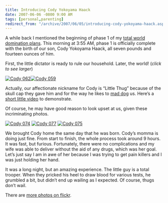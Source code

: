 ```yaml
---
title: Introducing Cody Yokoyama Haack
date: 2007-06-06 -0800 9:00 AM
tags: [personal,parenting]
redirect_from: "/archive/2007/06/05/introducing-cody-yokoyama-haack.aspx/"
---
```


A while back I mentioned the beginning of phase 1 of my [total world
domination
plans](https://haacked.com/archive/2006/11/05/World_Domination_Phase_1_Commenced.aspx "World Domination Phase 1").
This morning at 3:55 AM, phase 1 is officially complete with the birth
of our son, Cody Yokoyama Haack, all seven pounds and fourteen ounces of
him.

First, the little dictator is ready to rule our household. Later, the
world! (*click to see larger*)

[![Cody
062](https://haacked.com/images/haacked_com/WindowsLiveWriter/IntroducingCodyYokoyamaHaack_13663/Cody%20062_thumb.jpg)![Cody
059](https://haacked.com/images/haacked_com/WindowsLiveWriter/IntroducingCodyYokoyamaHaack_13663/Cody%20059_thumb.jpg)](https://haacked.com/images/haacked_com/WindowsLiveWriter/IntroducingCodyYokoyamaHaack_13663/Cody%20059.jpg "cody")

Actually, our affectionate nickname for Cody is “Little Thug” because of
the skull cap they gave him and for the way he likes to [mad
dog](http://www.urbandictionary.com/define.php?term=mad+dog "Mad Dog Definition on Urban Dictionary")
us. Here’s a [short little
video](https://haacked.com/images/Cody_064.MPG "Video of Cody’s, the Little Thug")
to demonstrate.

Of course, he may have good reason to look upset at us, given these
incriminating photos.

[![Cody
074](https://haacked.com/images/haacked_com/WindowsLiveWriter/IntroducingCodyYokoyamaHaack_13663/Cody%20074_thumb_2.jpg)](https://haacked.com/images/haacked_com/WindowsLiveWriter/IntroducingCodyYokoyamaHaack_13663/Cody%20074_2.jpg "cody")
[![Cody
077](https://haacked.com/images/haacked_com/WindowsLiveWriter/IntroducingCodyYokoyamaHaack_13663/Cody%20077_thumb_1.jpg)](https://haacked.com/images/haacked_com/WindowsLiveWriter/IntroducingCodyYokoyamaHaack_13663/Cody%20077_1.jpg "cody")
[![Cody
075](https://haacked.com/images/haacked_com/WindowsLiveWriter/IntroducingCodyYokoyamaHaack_13663/Cody%20075_thumb_1.jpg)](https://haacked.com/images/haacked_com/WindowsLiveWriter/IntroducingCodyYokoyamaHaack_13663/Cody%20075_1.jpg "cody")

We brought Cody home the same day that he was born. Cody’s momma is
doing just fine. From start to finish, the whole process took around 9
hours. It was fast, but furious. Fortunately, there were no
complications and my wife was able to deliver without the aid of any
drugs, which was her goal. Let’s just say I am in awe of her because I
was trying to get pain killers and I was just holding her hand.

It was a long night, but an amazing experience. The little guy is a
total trooper. When they pricked his heel to draw blood for various
tests, he grumbled a bit, but didn’t end up wailing as I expected. Of
course, thugs don’t wail.

There are [more photos on
flickr](http://www.flickr.com/photos/haacked/tags/cody/ "Photos of Cody").

